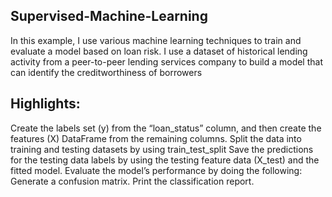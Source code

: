Supervised-Machine-Learning
-------

In this example, I use various machine learning techniques to train and evaluate a model based on loan risk. I use a dataset of historical lending activity from a peer-to-peer lending services company to build a model that can identify the creditworthiness of borrowers

Highlights:
-------
Create the labels set (y) from the “loan_status” column, and then create the features (X) DataFrame from the remaining columns.
Split the data into training and testing datasets by using train_test_split
Save the predictions for the testing data labels by using the testing feature data (X_test) and the fitted model.
Evaluate the model’s performance by doing the following:
Generate a confusion matrix.
Print the classification report.
